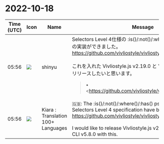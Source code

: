 # 2022-10-18

|Time (UTC)|Icon|Name|Message|
|---|---|---|---|
|05:56|![](https://avatars.slack-edge.com/2018-04-27/354445776386_e258f5ed5ba887b08668_72.jpg)|shinyu|Selectors Level 4仕様の :is()/:not()/:where()/:has() 擬似クラスの実装ができました。<br><https://github.com/vivliostyle/vivliostyle.js/pull/1025><br><br>これを入れた Vivliostyle.js v2.19.0 と Vivliostyle CLI v5.8.0 をリリースしたいと思います。<br><blockquote>• <https://github.com/vivliostyle/vivliostyle.js/issues/957|#957></blockquote>|
|05:56|![](https://avatars.slack-edge.com/2021-08-02/2324149410423_2aa7423c4133ecb9f168_72.png)|Kiara : Translation 100+ Languages|🇬🇧: The :is()/:not()/:where()/:has() pseudo-classes of the Selectors Level 4 specification have been implemented.<br><https://github.com/vivliostyle/vivliostyle.js/pull/1025><br><br>I would like to release Vivliostyle.js v2.19.0 and Vivliostyle CLI v5.8.0 with this.|
